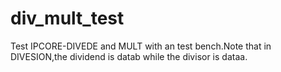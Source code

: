 # div_mult_test
Test IPCORE-DIVEDE and MULT with an test bench.Note that in DIVESION,the dividend is datab while the divisor is dataa.

